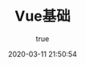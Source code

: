---
pageComponent:
  name: Catalogue
  data:
    path: 120101.Vue基础
    imgUrl: /img/01.png
    description: k8S
title: Vue基础
date: 2020-03-11 21:50:54
permalink: /vue/base/
sidebar: false
article: false
comment: false
editLink: false
author:
  name: xiaoliuxuesheng
  link: https://github.com/xiaoliuxuesheng
---